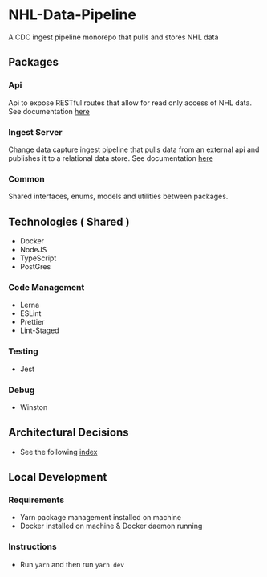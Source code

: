 # NHL-Data-Pipeline

A CDC ingest pipeline monorepo that pulls and stores NHL data

## Packages

### Api

Api to expose RESTful routes that allow for read only access of NHL data.
See documentation [here](packages/api/README.md)

### Ingest Server

Change data capture ingest pipeline that pulls data from an external api and publishes it to
a relational data store. See documentation [here](packages/data-pipeline/README.md)

### Common

Shared interfaces, enums, models and utilities between packages.

## Technologies ( Shared )

- Docker
- NodeJS
- TypeScript
- PostGres

### Code Management

- Lerna
- ESLint
- Prettier
- Lint-Staged

### Testing

- Jest

### Debug

- Winston

## Architectural Decisions

- See the following [index](arch-decisions/index.md)

## Local Development

### Requirements

- Yarn package management installed on machine
- Docker installed on machine & Docker daemon running

### Instructions

- Run `yarn` and then run `yarn dev`

